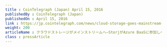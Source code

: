 ```yaml
---
title : CoinTelegraph (Japan) April 15, 2016
publishedBy : CoinTelegraph (Japan)
publishedOn : April 15, 2016
link : https://jp.cointelegraph.com/news/cloud-storage-goes-mainstream-storj-launches-beta-joining-azure-baasjp
weight: 200
articleName : クラウドストレージがメインストリームへ―StorjがAzure BaaSに参加しベータ版をローンチ
class : pressArticle
---
```

